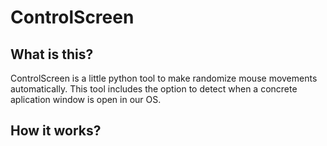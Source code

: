 # ControlScreen
## What is this?
ControlScreen is a little python tool to make randomize mouse movements automatically. This tool includes the option to detect when a concrete aplication window is open in our OS.

## How it works?